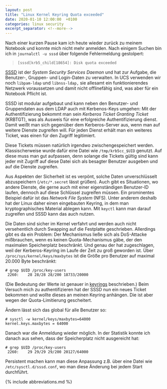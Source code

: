 ```yaml
---
layout: post
title: "Linux Kernel Keyring Quota exceeded"
date: 2020-01-10 12:00:00  +0100
categories: linux security
excerpt_separator: <!--more-->
---
```


Nach einer kurzen Pause kam ich heute wieder zurück zu meinem Notebook und konnte mich nicht mehr anmelden.
Nach einigem Suchen bin ich in `journalctl -u sssd` über folgende Fehlermeldung gestolpert:

> `[sssd[krb5_child[18654]: Disk quota exceeded`

<!--more-->

[SSSD](https://docs.pagure.org/SSSD.sssd/) ist der *System Security Services Daemon* und hat zur Aufgabe, die Benutzer-, Gruppen- und Login-Daten zu verwalten.
In UCS verwenden wir noch `libpam-ldap` und `libnss-ldap,` sie allesamt ein funktionierendes Netzwerk voraussetzen und damit nicht offlinefähig sind, was aber für ein Notebook Pflicht ist.

SSSD ist modular aufgebaut und kann neben den Benutzer- und Gruppendaten aus dem LDAP auch mit Kerbenos-Keys umgehen:
Mit der Authentifizierung bekommt man sein *Kerberos Ticket Granting Ticket* (KRBTGT), was als Ausweis für eine erfolgreiche Authentifizierung dienst.
Damit weißt man sich gegenüber dem Kerberos-Server aus, wenn man auf weitere Dienste zugreifen will.
Für jeden Dienst erhält man ein weiteres Ticket, was einen für den Zugriff legitimiert.

Diese Tickets müssen natürlich irgendwo zwischengespeichert werden.
Klassischerweise wurde dafür eine Datei wie `/tmp/krb5cc_$UID` genutzt.
Auf diese muss man gut aufpassen, denn solange die Tickets gültig sind kann jeder mit Zugriff auf diese Datei sich als besagter Benutzer ausgeben und auf die Dienste zugreifen.

Aus Aspekten der Sicherheit ist es verpönt, solche Daten unverschlüsselt abzuspeichern (`/etc/*.secret` lässt grüßen).
Auch gibt es Situationen, wo andere Dienste, die gerne auch mit einer eigenständigen Benutzer-ID laufen, dennoch auf diese Schlüssel zugreifen müssen.
Ein prominentes Beispiel dafür ist das *Network File System* (NFS).
Unter anderem deshalb hat der Linux daher einen eingebauten Keyring, in dem man kryptographisches Material ablegen kann.
Mit `keyctl` kann man darauf zugreifen und SSSD kann das auch nutzen.

Die Daten sind sicher im Kernel verfahrt und werden auch nicht versehentlich durch Swapping auf die Festplatte geschrieben.
Allerdings gibt es da ein Problem:
Der Mechanismus ließe sich als DoS-Attacke mißbrauchen, wenn es keinen Quota-Mechanismus gäbe, der den maximalen Speicherplatz beschränkt.
Und genau der hat zugeschlagen, weil der Kerberos-Keyring im Laufe der Zeit zu groß geworden ist.
Über `/proc/sys/kernel/keys/maxbytes` ist die Größe pro Benutzer auf maximal 20.000 Byte beschränkt:

```console
# grep $UID /proc/key-users
 2260:    28 28/28 28/200 18733/20000
 ```

(Die Bedeutung der Werte ist genauer in [keyrings](man:keyrings(7)) beschrieben.)
Beim Versuch mich zu authentifizieren hat der SSSD nun ein neues Ticket bekommen und wollte dieses an meinen Keyring anhängen.
Die ist aber wegen der Quota-Limitierung gescheitert.

Ändern lässt sich das global für alle Benutzer so:

```console
# sysctl -w kernel/keys/maxbytes=64000
kernel.keys.maxbytes = 64000
```

Danach war die Anmeldung wieder möglich.
In der Statistik konnte ich danach aus sehen, dass der Speicherplatz nicht ausgereicht hat:

```console
# grep $UID /proc/key-users
 2260:    29 29/29 29/200 20127/64000
```

Persistent machen kann man diese Anpassung z.B. über eine Datei wie `/etc/sysctl.d/sssd.conf`, wo man diese Änderung bei jedem Start durchführt.

{% include abbreviations.md %}
